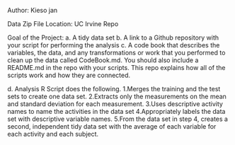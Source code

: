 Author: Kieso jan

Data Zip File Location: UC Irvine Repo

Goal of the Project:
a. A tidy data set
b. A link to a Github repository with your script for performing the analysis
c. A code book that describes the variables, the data, and any transformations or work that you performed to clean up the data called CodeBook.md. You should also include a README.md in the repo with your scripts. This repo explains how all of the scripts work and how they are connected.

d. Analysis R Script does the following.
 1.Merges the training and the test sets to create one data set.
 2.Extracts only the measurements on the mean and standard deviation for each measurement. 
 3.Uses descriptive activity names to name the activities in the data set
 4.Appropriately labels the data set with descriptive variable names. 
 5.From the data set in step 4, creates a second, independent tidy data set with the average of each variable for each activity and each subject.

